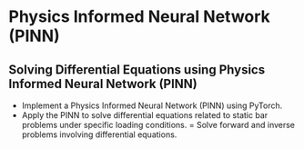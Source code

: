 # Physics Informed Neural Network (PINN)
## Solving Differential Equations using Physics Informed Neural Network (PINN)
- Implement a Physics Informed Neural Network (PINN) using PyTorch.
- Apply the PINN to solve differential equations related to static bar problems under specific loading conditions.
= Solve forward and inverse problems involving differential equations.
